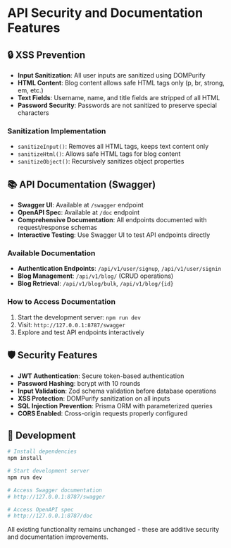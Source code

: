 # API Security and Documentation Features

## 🔒 XSS Prevention
- **Input Sanitization**: All user inputs are sanitized using DOMPurify
- **HTML Content**: Blog content allows safe HTML tags only (p, br, strong, em, etc.)
- **Text Fields**: Username, name, and title fields are stripped of all HTML
- **Password Security**: Passwords are not sanitized to preserve special characters

### Sanitization Implementation
- `sanitizeInput()`: Removes all HTML tags, keeps text content only
- `sanitizeHtml()`: Allows safe HTML tags for blog content
- `sanitizeObject()`: Recursively sanitizes object properties

## 📚 API Documentation (Swagger)
- **Swagger UI**: Available at `/swagger` endpoint
- **OpenAPI Spec**: Available at `/doc` endpoint
- **Comprehensive Documentation**: All endpoints documented with request/response schemas
- **Interactive Testing**: Use Swagger UI to test API endpoints directly

### Available Documentation
- **Authentication Endpoints**: `/api/v1/user/signup`, `/api/v1/user/signin`
- **Blog Management**: `/api/v1/blog/` (CRUD operations)
- **Blog Retrieval**: `/api/v1/blog/bulk`, `/api/v1/blog/{id}`

### How to Access Documentation
1. Start the development server: `npm run dev`
2. Visit: `http://127.0.0.1:8787/swagger`
3. Explore and test API endpoints interactively

## 🛡️ Security Features
- **JWT Authentication**: Secure token-based authentication
- **Password Hashing**: bcrypt with 10 rounds
- **Input Validation**: Zod schema validation before database operations
- **XSS Protection**: DOMPurify sanitization on all inputs
- **SQL Injection Prevention**: Prisma ORM with parameterized queries
- **CORS Enabled**: Cross-origin requests properly configured

## 🚀 Development
```bash
# Install dependencies
npm install

# Start development server
npm run dev

# Access Swagger documentation
# http://127.0.0.1:8787/swagger

# Access OpenAPI spec
# http://127.0.0.1:8787/doc
```

All existing functionality remains unchanged - these are additive security and documentation improvements.